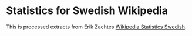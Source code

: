# Statistics for Swedish Wikipedia

This is processed extracts from Erik Zachtes [Wikipedia Statistics Swedish](https://stats.wikimedia.org/EN/TablesWikipediaSV.htm).
